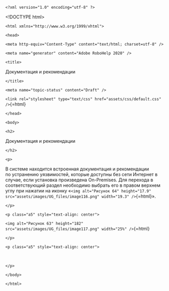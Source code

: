 ```{=html}
<?xml version="1.0" encoding="utf-8" ?>
```
\<!DOCTYPE html>
```{=html}
<html xmlns="http://www.w3.org/1999/xhtml">
```
```{=html}
<head>
```
```{=html}
<meta http-equiv="Content-Type" content="text/html; charset=utf-8" />
```
```{=html}
<meta name="generator" content="Adobe RoboHelp 2020" />
```
```{=html}
<title>
```
Документация и рекомендации
```{=html}
</title>
```
```{=html}
<meta name="topic-status" content="Draft" />
```
`<link rel="stylesheet" type="text/css" href="assets/css/default.css" />`{=html}
```{=html}
</head>
```
```{=html}
<body>
```
```{=html}
<h2>
```
Документация и рекомендации
```{=html}
</h2>
```
```{=html}
<p>
```
В системе находится встроенная документация и рекомендации
по устранению уязвимостей, которые доступны без сети Интернет в случае,
если установка произведена On-Premises. Для перехода в соответствующий
раздел необходимо выбрать его в правом верхнем углу при нажатии на
иконку
«`<img alt="Рисунок 64" height="17.9" src="assets/images/UG_files/image116.png" width="19.3" />`{=html}».
```{=html}
</p>
```
```{=html}
<p class="a5" style="text-align: center">
```
`<img alt="Рисунок 63" height="182" src="assets/images/UG_files/image117.png" width="25%" />`{=html}
```{=html}
</p>
```
```{=html}
<p class="a5" style="text-align: center">
```
 
```{=html}
</p>
```
```{=html}
</body>
```
```{=html}
</html>
```
